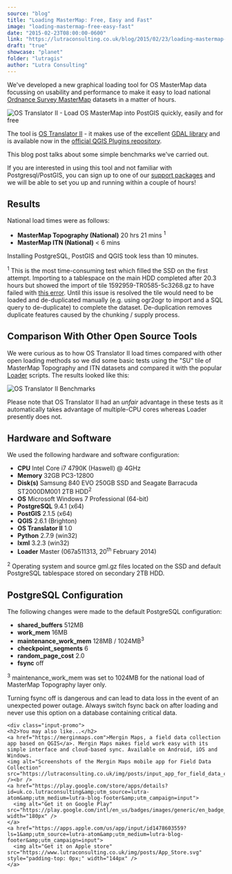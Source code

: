 ```yaml
---
source: "blog"
title: "Loading MasterMap: Free, Easy and Fast"
image: "loading-mastermap-free-easy-fast"
date: "2015-02-23T08:00:00-0600"
link: "https://lutraconsulting.co.uk/blog/2015/02/23/loading-mastermap-free-easy-fast/"
draft: "true"
showcase: "planet"
folder: "lutragis"
author: "Lutra Consulting"
---
```


<p>We've developed a new graphical loading tool for OS MasterMap data focussing on usability and performance to make it easy to load national <a href="http://www.ordnancesurvey.co.uk/business-and-government/products/mastermap-products.html" rel="nofollow" target="_blank">Ordnance Survey MasterMap</a> datasets in a matter of hours.</p>

<p><img alt="OS Translator II - Load OS MasterMap into PostGIS quickly, easily and for free" src="https://www.lutraconsulting.co.uk/img/posts/os-translator-ii.png" /></p>

<!-- more -->

<p>The tool is <a href="https://www.lutraconsulting.co.uk/projects/ostranslator-ii/">OS Translator II</a> - it makes use of the excellent <a href="http://www.gdal.org/" rel="nofollow" target="_blank">GDAL library</a> and is available now in the <a href="http://plugins.qgis.org/plugins/OSTranslatorII/" target="_blank">official QGIS Plugins repository</a>.</p>

<p>This blog post talks about some simple benchmarks we've carried out.</p>

<p>If you are interested in using this tool and not familiar with Postgresql/PostGIS, you can sign up to one of our <a href="https://www.lutraconsulting.co.uk/support/">support packages</a> and we will be able to set you up and running within a couple of hours!</p>

<h2>Results</h2>

<p>National load times were as follows:</p>

<ul>
    <li><strong>MasterMap Topography (National)</strong> 20 hrs 21 mins <sup>1</sup></li>
    <li><strong>MasterMap ITN (National)</strong> &lt; 6 mins</li>
</ul>

<p>Installing PostgreSQL, PostGIS and QGIS took less than 10 minutes.</p>

<p><sup>1</sup> This is the most time-consuming test which filled the SSD on the first attempt. Importing to a tablespace on the main HDD completed after 20.3 hours but showed the import of tile 1592959-TR0585-5c3268.gz to have failed with <a href="https://github.com/lutraconsulting/ostranslator-ii/issues/6" rel="nofollow" target="_blank">this error</a>. Until this issue is resolved the tile would need to be loaded and de-duplicated manually (e.g. using ogr2ogr to import and a SQL query to de-duplicate) to complete the dataset. De-duplication removes duplicate features caused by the chunking / supply process.</p>

<h2>Comparison With Other Open Source Tools</h2>

<p>We were curious as to how OS Translator II load times compared with other open loading methods so we did some basic tests using the "SU" tile of MasterMap Topography and ITN datasets and compared it with the popular <a href="https://github.com/AstunTechnology/Loader" rel="nofollow" target="_blank">Loader</a> scripts. The results looked like this:</p>

<p><img alt="OS Translator II Benchmarks" src="https://www.lutraconsulting.co.uk/img/posts/os-translator-2-benchmarks.png" /></p>

<p>Please note that OS Translator II had an <em>unfair</em> advantage in these tests as it automatically takes advantage of multiple-CPU cores whereas Loader presently does not.</p>

<h2>Hardware and Software</h2>

<p>We used the following hardware and software configuration:</p>

<ul>
    <li><strong>CPU</strong> Intel Core i7 4790K (Haswell) @ 4GHz</li>
    <li><strong>Memory</strong> 32GB PC3-12800</li>
    <li><strong>Disk(s)</strong> Samsung 840 EVO 250GB SSD and Seagate Barracuda ST2000DM001 2TB HDD<sup>2</sup></li>
    <li><strong>OS</strong> Microsoft Windows 7 Professional (64-bit)</li>
    <li><strong>PostgreSQL</strong> 9.4.1 (x64)</li>
    <li><strong>PostGIS</strong> 2.1.5 (x64)</li>
    <li><strong>QGIS</strong> 2.6.1 (Brighton)</li>
    <li><strong>OS Translator II</strong> 1.0</li>
    <li><strong>Python</strong> 2.7.9 (win32)</li>
    <li><strong>lxml</strong> 3.2.3 (win32)</li>
    <li><strong>Loader</strong> Master (067a511313, 20<sup>th</sup> February 2014)</li>
</ul>

<p><sup>2</sup> Operating system and source gml.gz files located on the SSD and default PostgreSQL tablespace stored on secondary 2TB HDD.</p>

<h2>PostgreSQL Configuration</h2>

<p>The following changes were made to the default PostgreSQL configuration:</p>

<ul>
    <li><strong>shared_buffers</strong> 512MB</li>
    <li><strong>work_mem</strong> 16MB</li>
    <li><strong>maintenance_work_mem</strong> 128MB / 1024MB<sup>3</sup></li>
    <li><strong>checkpoint_segments</strong> 6</li>
    <li><strong>random_page_cost</strong> 2.0</li>
    <li><strong>fsync</strong> off</li>
</ul>

<p><sup>3</sup> maintenance_work_mem was set to 1024MB for the national load of MasterMap Topography layer only.</p>

<p><span><i class="fa fa-exclamation-triangle"></i></span> Turning fsync off is dangerous and can lead to data loss in the event of an unexpected power outage. Always switch fsync back on after loading and never use this option on a database containing critical data.</p>

    <div class="input-promo">
    <h2>You may also like...</h2>
    <a href="https://merginmaps.com">Mergin Maps, a field data collection app based on QGIS</a>. Mergin Maps makes field work easy with its simple interface and cloud-based sync. Available on Android, iOS and Windows.
    <img alt="Screenshots of the Mergin Maps mobile app for Field Data Collection" src="https://lutraconsulting.co.uk/img/posts/input_app_for_field_data_collection.jpg" /><br />
    <a href="https://play.google.com/store/apps/details?id=uk.co.lutraconsulting&amp;utm_source=lutra-atom&amp;utm_medium=lutra-blog-footer&amp;utm_campaign=input">
      <img alt="Get it on Google Play" src="https://play.google.com/intl/en_us/badges/images/generic/en_badge_web_generic.png" width="180px" />
    </a>
    <a href="https://apps.apple.com/us/app/input/id1478603559?ls=1&amp;utm_source=lutra-atom&amp;utm_medium=lutra-blog-footer&amp;utm_campaign=input">
      <img alt="Get it on Apple store" src="https://www.lutraconsulting.co.uk/img/posts/App_Store.svg" style="padding-top: 0px;" width="144px" />
    </a>
  </div>
